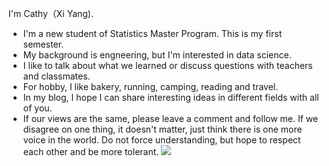 I'm Cathy（Xi Yang).  
* I'm a new student of Statistics Master Program. This is my first semester.
* My background is engneering, but I'm interested in data science.       
* I like to talk about what we learned or discuss questions with teachers and classmates.  
* For hobby, I like bakery, running, camping, reading and travel.  
* In my blog, I hope I can share interesting ideas in different fields with all of you.  
* If our views are the same, please leave a comment and follow me. If we disagree on one thing, it doesn't matter, just think there is one more voice in the world. Do not force understanding, but hope to respect each other and be more tolerant.
![](/Users/cathy/Downloads/IMG_8895.HEIC)
